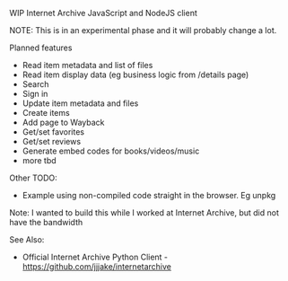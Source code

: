 WIP Internet Archive JavaScript and NodeJS client

NOTE: This is in an experimental phase and it will probably change a lot.

Planned features

- Read item metadata and list of files
- Read item display data (eg business logic from /details page)
- Search
- Sign in
- Update item metadata and files
- Create items
- Add page to Wayback
- Get/set favorites
- Get/set reviews
- Generate embed codes for books/videos/music
- more tbd

Other TODO:

- Example using non-compiled code straight in the browser. Eg unpkg

Note:
I wanted to build this while I worked at Internet Archive, but did not have the bandwidth

See Also:

- Official Internet Archive Python Client - https://github.com/jjjake/internetarchive

